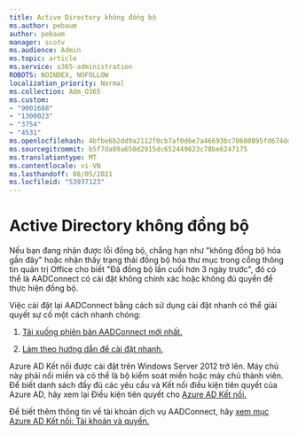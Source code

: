 ```yaml
---
title: Active Directory không đồng bộ
ms.author: pebaum
author: pebaum
manager: scotv
ms.audience: Admin
ms.topic: article
ms.service: o365-administration
ROBOTS: NOINDEX, NOFOLLOW
localization_priority: Normal
ms.collection: Adm_O365
ms.custom:
- "9001688"
- "1300023"
- "3754"
- "4531"
ms.openlocfilehash: 4bfbe6b2dd9a2112f0cb7af0d6e7a46693bc70680895fd674ddb0332b7071797
ms.sourcegitcommit: b5f7da89a650d2915dc652449623c78be6247175
ms.translationtype: MT
ms.contentlocale: vi-VN
ms.lasthandoff: 08/05/2021
ms.locfileid: "53937123"
---
```

# <a name="active-directory-not-syncing"></a>Active Directory không đồng bộ

Nếu bạn đang nhận được lỗi đồng bộ, chẳng hạn như "không đồng bộ hóa gần đây" hoặc nhận thấy trạng thái đồng bộ hóa thư mục trong cổng thông tin quản trị Office cho biết "Đã đồng bộ lần cuối hơn 3 ngày trước", đó có thể là AADConnect có cài đặt không chính xác hoặc không đủ quyền để thực hiện đồng bộ.  

Việc cài đặt lại AADConnect bằng cách sử dụng cài đặt nhanh có thể giải quyết sự cố một cách nhanh chóng:

1. [Tải xuống phiên bản AADConnect mới nhất.](https://go.microsoft.com/fwlink/?LinkId=615771)

2. [Làm theo hướng dẫn để cài đặt nhanh.](/azure/active-directory/hybrid/how-to-connect-install-express)

Azure AD Kết nối được cài đặt trên Windows Server 2012 trở lên. Máy chủ này phải nối miền và có thể là bộ kiểm soát miền hoặc máy chủ thành viên. Để biết danh sách đầy đủ các yêu cầu và Kết nối điều kiện tiên quyết của Azure AD, hãy xem lại Điều kiện tiên quyết cho [Azure AD Kết nối.](/azure/active-directory/hybrid/how-to-connect-install-prerequisites)

Để biết thêm thông tin về tài khoản dịch vụ AADConnect, hãy [xem mục Azure AD Kết nối: Tài khoản và quyền.](/azure/active-directory/hybrid/reference-connect-accounts-permissions)
